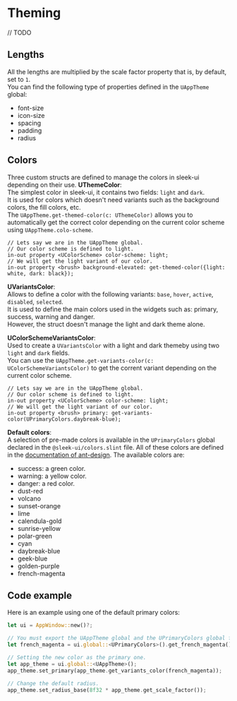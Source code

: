 # Theming

// TODO







## Lengths
All the lengths are multiplied by the scale factor property that is, by default, set to `1`.  
You can find the following type of properties defined in the `UAppTheme` global: 
- font-size
- icon-size
- spacing
- padding
- radius

## Colors
Three custom structs are defined to manage the colors in sleek-ui depending on their use.
**UThemeColor**:  
The simplest color in sleek-ui, it contains two fields: `light` and `dark`.  
It is used for colors which doesn't need variants such as the background colors, the fill colors, etc.  
The `UAppTheme.get-themed-color(c: UThemeColor)` allows you to automatically get the correct color depending on the current color scheme using `UAppTheme.colo-scheme`.  
```slint
// Lets say we are in the UAppTheme global.
// Our color scheme is defined to light.
in-out property <UColorScheme> color-scheme: light;
// We will get the light variant of our color.
in-out property <brush> background-elevated: get-themed-color({light: white, dark: black});
```

**UVariantsColor**:  
Allows to define a color with the following variants: `base`, `hover`, `active`, `disabled`, `selected`.  
It is used to define the main colors used in the widgets such as: primary, success, warning and danger.  
However, the struct doesn't manage the light and dark theme alone.  

**UColorSchemeVariantsColor**:  
Used to create a `UVariantsColor` with a light and dark themeby using two `light` and `dark` fields.  
You can use the `UAppTheme.get-variants-color(c: UColorSchemeVariantsColor)` to get the corrent variant depending on the current color scheme.  
```slint
// Lets say we are in the UAppTheme global.
// Our color scheme is defined to light.
in-out property <UColorScheme> color-scheme: light;
// We will get the light variant of our color.
in-out property <brush> primary: get-variants-color(UPrimaryColors.daybreak-blue);
```

**Default colors**:  
A selection of pre-made colors is available in the `UPrimaryColors` global declared in the `@sleek-ui/colors.slint` file. 
All of these colors are defined in the [documentation of ant-design](https://ant.design/docs/spec/colors). 
The available colors are:
- success: a green color.
- warning: a yellow color.
- danger: a red color.
- dust-red
- volcano
- sunset-orange
- lime
- calendula-gold
- sunrise-yellow
- polar-green
- cyan
- daybreak-blue
- geek-blue
- golden-purple
- french-magenta

## Code example
Here is an example using one of the default primary colors:  
```rust
let ui = AppWindow::new()?;

// You must export the UAppTheme global and the UPrimaryColors global from your main file to use them.
let french_magenta = ui.global::<UPrimaryColors>().get_french_magenta();

// Setting the new color as the primary one.
let app_theme = ui.global::<UAppTheme>();
app_theme.set_primary(app_theme.get_variants_color(french_magenta));

// Change the default radius.
app_theme.set_radius_base(8f32 * app_theme.get_scale_factor());
```